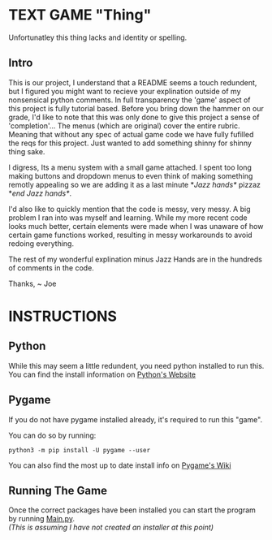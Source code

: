 # TEXT GAME "Thing"
 Unfortunatley this thing lacks and identity or spelling.

## Intro
This is our project, I understand that a README seems a touch redundent, but I figured you might want to recieve your explination outside of my nonsensical python comments.
In full transparency the 'game' aspect of this project is fully tutorial based. Before you bring down the hammer on our grade, I'd like to note that this was only done to give this project a sense of 'completion'... The menus (which are original) cover the entire rubric. Meaning that without any spec of actual game code we have fully fufilled the reqs for this project. Just wanted to add something shinny for shinny thing sake.

I digress, Its a menu system with a small game attached. I spent too long making buttons and dropdown menus to even think of making something remotly appealing so we are adding it as a last minute \**Jazz hands\** pizzaz \**end Jazz hands\**. 

I'd also like to quickly mention that the code is messy, very messy. A big problem I ran into was myself and learning. While my more recent code looks much better, certain elements were made when I was unaware of how certain game functions worked, resulting in messy workarounds to avoid redoing everything.

The rest of my wonderful explination minus Jazz Hands are in the hundreds of comments in the code.

Thanks,
 ~ Joe

# INSTRUCTIONS

## Python
While this may seem a little redundent, you need python installed to run this.  
You can find the install information on [Python's Website](https://www.python.org/downloads/)  

## Pygame
If you do not have pygame installed already, it's required to run this "game".  

You can do so by running:  
```
python3 -m pip install -U pygame --user  
```
You can also find the most up to date install info on [Pygame's Wiki](https://www.pygame.org/wiki/GettingStarted) 
## Running The Game

Once the correct packages have been installed you can start the program by running [Main.py](JumpGame/Innards/Main.py).  
*(This is assuming I have not created an installer at this point)*
